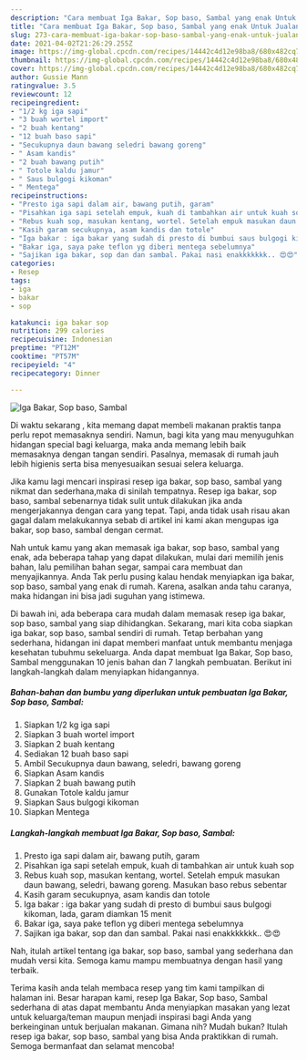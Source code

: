 ```yaml
---
description: "Cara membuat Iga Bakar, Sop baso, Sambal yang enak Untuk Jualan"
title: "Cara membuat Iga Bakar, Sop baso, Sambal yang enak Untuk Jualan"
slug: 273-cara-membuat-iga-bakar-sop-baso-sambal-yang-enak-untuk-jualan
date: 2021-04-02T21:26:29.255Z
image: https://img-global.cpcdn.com/recipes/14442c4d12e98ba8/680x482cq70/iga-bakar-sop-baso-sambal-foto-resep-utama.jpg
thumbnail: https://img-global.cpcdn.com/recipes/14442c4d12e98ba8/680x482cq70/iga-bakar-sop-baso-sambal-foto-resep-utama.jpg
cover: https://img-global.cpcdn.com/recipes/14442c4d12e98ba8/680x482cq70/iga-bakar-sop-baso-sambal-foto-resep-utama.jpg
author: Gussie Mann
ratingvalue: 3.5
reviewcount: 12
recipeingredient:
- "1/2 kg iga sapi"
- "3 buah wortel import"
- "2 buah kentang"
- "12 buah baso sapi"
- "Secukupnya daun bawang seledri bawang goreng"
- " Asam kandis"
- "2 buah bawang putih"
- " Totole kaldu jamur"
- " Saus bulgogi kikoman"
- " Mentega"
recipeinstructions:
- "Presto iga sapi dalam air, bawang putih, garam"
- "Pisahkan iga sapi setelah empuk, kuah di tambahkan air untuk kuah sop"
- "Rebus kuah sop, masukan kentang, wortel. Setelah empuk masukan daun bawang, seledri, bawang goreng. Masukan baso rebus sebentar"
- "Kasih garam secukupnya, asam kandis dan totole"
- "Iga bakar : iga bakar yang sudah di presto di bumbui saus bulgogi kikoman, lada, garam diamkan 15 menit"
- "Bakar iga, saya pake teflon yg diberi mentega sebelumnya"
- "Sajikan iga bakar, sop dan dan sambal. Pakai nasi enakkkkkkk.. 😍😍"
categories:
- Resep
tags:
- iga
- bakar
- sop

katakunci: iga bakar sop 
nutrition: 299 calories
recipecuisine: Indonesian
preptime: "PT12M"
cooktime: "PT57M"
recipeyield: "4"
recipecategory: Dinner

---
```



![Iga Bakar, Sop baso, Sambal](https://img-global.cpcdn.com/recipes/14442c4d12e98ba8/680x482cq70/iga-bakar-sop-baso-sambal-foto-resep-utama.jpg)

Di waktu  sekarang , kita memang dapat membeli makanan praktis tanpa perlu repot memasaknya sendiri. Namun, bagi kita yang mau menyuguhkan hidangan special bagi keluarga, maka anda memang lebih baik memasaknya dengan tangan sendiri. Pasalnya, memasak di rumah jauh lebih higienis serta bisa menyesuaikan sesuai selera keluarga.

Jika kamu lagi mencari inspirasi resep iga bakar, sop baso, sambal yang nikmat dan sederhana,maka di sinilah tempatnya. Resep iga bakar, sop baso, sambal  sebenarnya tidak sulit untuk dilakukan jika anda mengerjakannya dengan cara yang tepat. Tapi, anda tidak usah risau akan gagal dalam melakukannya 
sebab di artikel ini kami akan mengupas iga bakar, sop baso, sambal dengan cermat.  



Nah untuk kamu yang akan memasak iga bakar, sop baso, sambal yang enak, ada beberapa tahap yang dapat dilakukan, mulai dari memilih jenis bahan, lalu pemilihan bahan segar, sampai cara membuat dan menyajikannya. Anda Tak perlu pusing kalau hendak menyiapkan iga bakar, sop baso, sambal yang enak di rumah. Karena, asalkan anda  tahu caranya, maka hidangan ini bisa jadi suguhan yang istimewa.

Di bawah ini, ada beberapa cara mudah dalam memasak resep iga bakar, sop baso, sambal yang siap dihidangkan. Sekarang, mari kita coba siapkan iga bakar, sop baso, sambal sendiri di rumah. Tetap berbahan yang sederhana, hidangan ini dapat memberi manfaat untuk membantu menjaga kesehatan tubuhmu sekeluarga. Anda dapat membuat Iga Bakar, Sop baso, Sambal menggunakan 10 jenis bahan dan 7 langkah pembuatan. Berikut ini langkah-langkah dalam menyiapkan hidangannya.

<!--inarticleads1-->

##### Bahan-bahan dan bumbu yang diperlukan untuk pembuatan Iga Bakar, Sop baso, Sambal:

1. Siapkan 1/2 kg iga sapi
1. Siapkan 3 buah wortel import
1. Siapkan 2 buah kentang
1. Sediakan 12 buah baso sapi
1. Ambil Secukupnya daun bawang, seledri, bawang goreng
1. Siapkan  Asam kandis
1. Siapkan 2 buah bawang putih
1. Gunakan  Totole kaldu jamur
1. Siapkan  Saus bulgogi kikoman
1. Siapkan  Mentega




<!--inarticleads2-->

##### Langkah-langkah membuat Iga Bakar, Sop baso, Sambal:

1. Presto iga sapi dalam air, bawang putih, garam
1. Pisahkan iga sapi setelah empuk, kuah di tambahkan air untuk kuah sop
1. Rebus kuah sop, masukan kentang, wortel. Setelah empuk masukan daun bawang, seledri, bawang goreng. Masukan baso rebus sebentar
1. Kasih garam secukupnya, asam kandis dan totole
1. Iga bakar : iga bakar yang sudah di presto di bumbui saus bulgogi kikoman, lada, garam diamkan 15 menit
1. Bakar iga, saya pake teflon yg diberi mentega sebelumnya
1. Sajikan iga bakar, sop dan dan sambal. Pakai nasi enakkkkkkk.. 😍😍




Nah, itulah artikel tentang  iga bakar, sop baso, sambal  yang sederhana dan mudah versi kita. Semoga kamu mampu membuatnya dengan hasil yang terbaik. 

Terima kasih anda telah membaca resep yang tim kami tampilkan di halaman ini. Besar harapan kami, resep  Iga Bakar, Sop baso, Sambal sederhana di atas dapat membantu Anda menyiapkan masakan yang lezat untuk keluarga/teman maupun menjadi inspirasi bagi Anda yang berkeinginan untuk berjualan makanan. Gimana nih? Mudah bukan? Itulah resep iga bakar, sop baso, sambal yang bisa Anda praktikkan di rumah. Semoga bermanfaat dan selamat mencoba!


